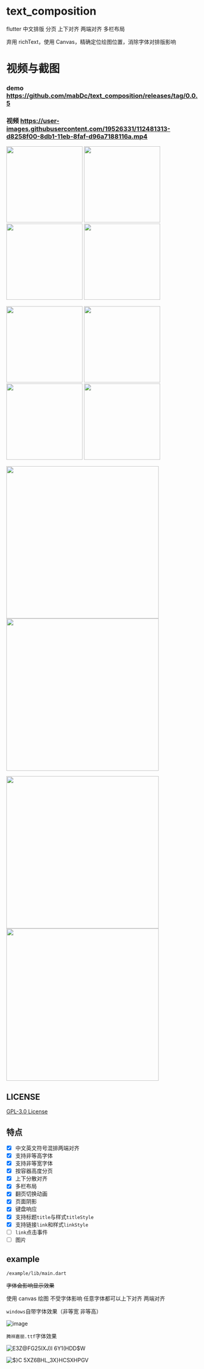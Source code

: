 # text_composition

flutter 中文排版 分页 上下对齐 两端对齐 多栏布局

弃用 richText，使用 Canvas，精确定位绘图位置，消除字体对排版影响

# 视频与截图

### demo https://github.com/mabDc/text_composition/releases/tag/0.0.5

### 视频 https://user-images.githubusercontent.com/19526331/112481313-d8258f00-8db1-11eb-8faf-d96a7188116a.mp4

<img src="https://user-images.githubusercontent.com/19526331/113877556-66a30300-97eb-11eb-8b01-825d5eb11662.jpg" width="200"> <img src="https://user-images.githubusercontent.com/19526331/113877580-6c004d80-97eb-11eb-9561-c93be18a15b2.jpg" width="200"> <img src="https://user-images.githubusercontent.com/19526331/113876862-ba611c80-97ea-11eb-99db-169f7380514d.jpg" width="200"> <img src="https://user-images.githubusercontent.com/19526331/113876870-bd5c0d00-97ea-11eb-959e-c5cde58bec7d.jpg" width="200">

<img src="https://user-images.githubusercontent.com/19526331/113878095-e0d38780-97eb-11eb-801a-1b3c08a13f7d.jpg" width="200"> <img src="https://user-images.githubusercontent.com/19526331/113877800-a0740980-97eb-11eb-9ffe-ec83276e7f61.jpg" width="200"> <img src="https://user-images.githubusercontent.com/19526331/113877807-a23dcd00-97eb-11eb-99f5-973431a412b9.jpg" width="200"> <img src="https://user-images.githubusercontent.com/19526331/113877823-a4a02700-97eb-11eb-8c64-3a8f354a1d76.jpg" width="200">

<img src="https://user-images.githubusercontent.com/19526331/114257783-c3bdd500-99f4-11eb-9167-5c42c846f147.jpg" width="400"> <img src="https://user-images.githubusercontent.com/19526331/114257762-af79d800-99f4-11eb-9a47-6095cdd6e42f.jpg" width="400">

<img src="https://user-images.githubusercontent.com/19526331/114257767-b56fb900-99f4-11eb-8948-6d5aa4c51e3b.jpg" width="400"> <img src="https://user-images.githubusercontent.com/19526331/114257769-b86aa980-99f4-11eb-9f37-54a3a0bd95d6.jpg" width="400">

## LICENSE

[GPL-3.0 License](LICENSE)

## 特点

- [x] 中文英文符号混排两端对齐
- [x] 支持非等高字体
- [x] 支持非等宽字体
- [x] 按容器高度分页
- [x] 上下分散对齐
- [x] 多栏布局
- [x] 翻页切换动画
- [x] 页面阴影
- [x] 键盘响应
- [x] 支持标题`title`与样式`titleStyle`
- [x] 支持链接`link`和样式`linkStyle`
- [ ] `link`点击事件
- [ ] 图片

## example

`/example/lib/main.dart`

~~字体会影响显示效果~~

使用 canvas 绘图 不受字体影响 任意字体都可以上下对齐 两端对齐

`windows`自带字体效果（非等宽 非等高）

![image](https://user-images.githubusercontent.com/19526331/109809275-145a4980-7c63-11eb-8d5e-f3a8047b54f8.png)

`腾祥嘉丽.ttf`字体效果

![E3Z@FG25IXJ)I 6Y1(HDD$W](https://user-images.githubusercontent.com/19526331/109742072-5b1b5580-7c09-11eb-81d1-04e692424d35.png)

![$}C 5XZ6BHL_3X}HCSXHPGV](https://user-images.githubusercontent.com/19526331/109742094-666e8100-7c09-11eb-9c97-979a70c7222a.png)
